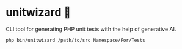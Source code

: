 # unitwizard 🧙

CLI tool for generating PHP unit tests with the help of generative AI.

`php bin/unitwizard /path/to/src Namespace/For/Tests`
